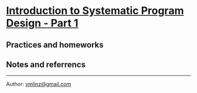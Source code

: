 # [Introduction to Systematic Program Design - Part 1](https://class.coursera.org/programdesign-001/class/index) #

## Practices and homeworks ##

## Notes and referrencs ##

----------
Author:
vmlinz@gmail.com
